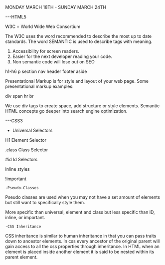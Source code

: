 MONDAY MARCH 18TH - SUNDAY MARCH 24TH

---HTML5

W3C = World Wide Web Consortium

The W3C uses the word recommended to describe the most up to date standards. 
The word SEMANTIC is used to describe tags with meaning.

1. Accessibility for screen readers.
2. Easier for the next developer reading your code.
3. Non semantic code will lose out on SEO

h1-h6
p
section
nav
header
footer
aside

Presentational Markup is for style and layout of your web page.
Some presentational markup examples:

div
span
hr
br




We use div tags to create space, add structure or style elements.
Semantic HTML concepts go deeper into search engine optimization.

---CSS3

* Universal Selectors

H1 Element Selector

.class Class Selector

#id Id Selectors

Inline styles

!important

    -Pseudo-Classes

Pseudo classes are used when you may not have a set amount of elements but still want to specifically style them.

More specific than universal, element and class but less specific than ID, inline, or important.

    -CSS Inheritance

CSS inheritance is similar to human inheritance in that you can pass traits down to ancestor elements. In css every ancestor of the original parent will gain access to all the css properties through inheritance. In HTML when an element is placed inside another element it is said to be nested within its parent element.